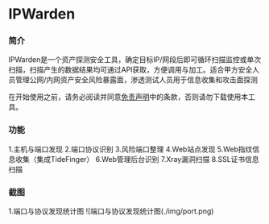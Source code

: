 # IPWarden

### 简介
IPWarden是一个资产探测安全工具，确定目标IP/网段后即可循环扫描监控或单次扫描，扫描产生的数据结果均可通过API获取，方便调用与加工。适合甲方安全人员管理公网/内网资产安全风险暴露面，渗透测试人员用于信息收集和攻击面探测

在开始使用之前，请务必阅读并同意[免责声明](Disclaimer.md)中的条款，否则请勿下载使用本工具。

### 功能
1.主机与端口发现
2.端口协议识别
3.风险端口整理
4.Web站点发现
5.Web指纹信息收集（集成TideFinger）
6.Web管理后台识别
7.Xray漏洞扫描
8.SSL证书信息扫描

### 截图
1.端口与协议发现统计图
![端口与协议发现统计图(./img/port.png)

